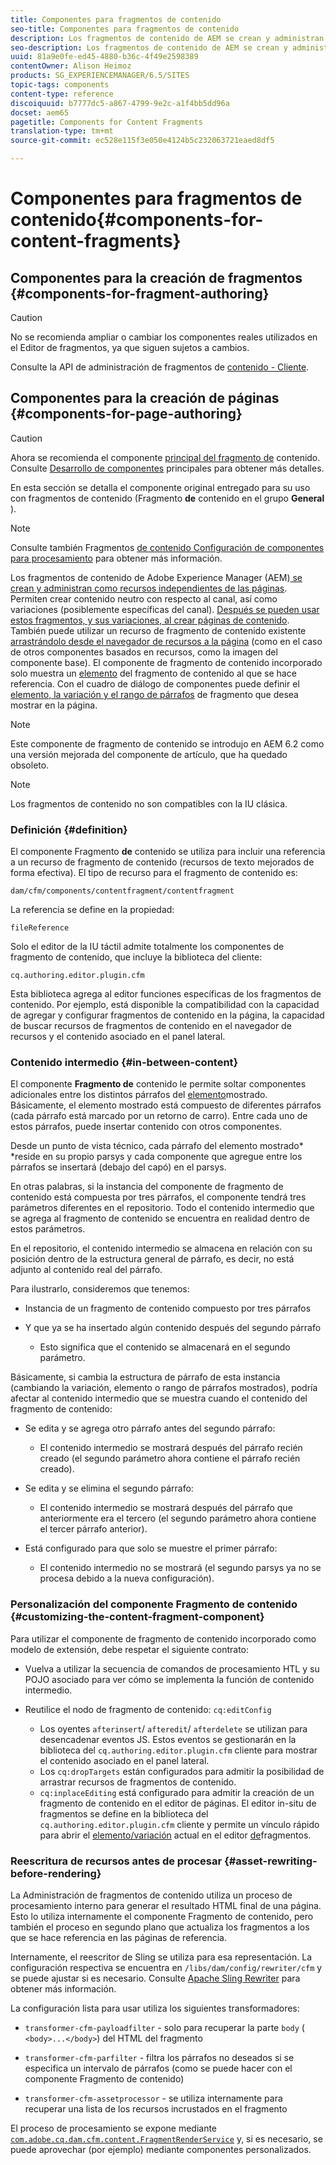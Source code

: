 ```yaml
---
title: Componentes para fragmentos de contenido
seo-title: Componentes para fragmentos de contenido
description: Los fragmentos de contenido de AEM se crean y administran como recursos independientes de la página
seo-description: Los fragmentos de contenido de AEM se crean y administran como recursos independientes de la página
uuid: 81a9e0fe-ed45-4880-b36c-4f49e2598389
contentOwner: Alison Heimoz
products: SG_EXPERIENCEMANAGER/6.5/SITES
topic-tags: components
content-type: reference
discoiquuid: b7777dc5-a867-4799-9e2c-a1f4bb5dd96a
docset: aem65
pagetitle: Components for Content Fragments
translation-type: tm+mt
source-git-commit: ec528e115f3e050e4124b5c232063721eaed8df5

---
```



# Componentes para fragmentos de contenido{#components-for-content-fragments}

## Componentes para la creación de fragmentos {#components-for-fragment-authoring}

>[!CAUTION]
>
>No se recomienda ampliar o cambiar los componentes reales utilizados en el Editor de fragmentos, ya que siguen sujetos a cambios.

Consulte la API de administración de fragmentos de [contenido - Cliente](/help/sites-developing/customizing-content-fragments.md#the-content-fragment-management-api-client-side).

## Componentes para la creación de páginas {#components-for-page-authoring}

>[!CAUTION]
>
>Ahora se recomienda el componente [principal del fragmento de](https://helpx.adobe.com/experience-manager/core-components/using/content-fragment-component.html) contenido. Consulte [Desarrollo de componentes](https://helpx.adobe.com/experience-manager/core-components/using/developing.html) principales para obtener más detalles.
>
>En esta sección se detalla el componente original entregado para su uso con fragmentos de contenido (Fragmento **de** contenido en el grupo **General** ).

>[!NOTE]
>
>Consulte también Fragmentos [de contenido Configuración de componentes para procesamiento](/help/sites-developing/content-fragments-config-components-rendering.md) para obtener más información.

Los fragmentos de contenido de Adobe Experience Manager (AEM)[ se crean y administran como recursos independientes de las páginas](/help/assets/content-fragments.md). Permiten crear contenido neutro con respecto al canal, así como variaciones (posiblemente específicas del canal). [Después se pueden usar estos fragmentos, y sus variaciones, al crear páginas de contenido](/help/sites-authoring/content-fragments.md). También puede utilizar un recurso de fragmento de contenido existente [arrastrándolo desde el navegador de recursos a la página](/help/sites-authoring/content-fragments.md#adding-a-content-fragment-to-your-page) (como en el caso de otros componentes basados en recursos, como la imagen del componente base). El componente de fragmento de contenido incorporado solo muestra un [elemento](/help/assets/content-fragments.md#constituent-parts-of-a-content-fragment) del fragmento de contenido al que se hace referencia. Con el cuadro de diálogo de componentes puede definir el [elemento, la variación y el rango de párrafos](/help/assets/content-fragments.md#constituent-parts-of-a-content-fragment) de fragmento que desea mostrar en la página.

>[!NOTE]
>
>Este componente de fragmento de contenido se introdujo en AEM 6.2 como una versión mejorada del componente de artículo, que ha quedado obsoleto.

>[!NOTE]
>
>Los fragmentos de contenido no son compatibles con la IU clásica.

### Definición {#definition}

El componente Fragmento **de** contenido se utiliza para incluir una referencia a un recurso de fragmento de contenido (recursos de texto mejorados de forma efectiva). El tipo de recurso para el fragmento de contenido es:

`dam/cfm/components/contentfragment/contentfragment`

La referencia se define en la propiedad:

`fileReference`

Solo el editor de la IU táctil admite totalmente los componentes de fragmento de contenido, que incluye la biblioteca del cliente:

`cq.authoring.editor.plugin.cfm`

Esta biblioteca agrega al editor funciones específicas de los fragmentos de contenido. Por ejemplo, está disponible la compatibilidad con la capacidad de agregar y configurar fragmentos de contenido en la página, la capacidad de buscar recursos de fragmentos de contenido en el navegador de recursos y el contenido asociado en el panel lateral.

### Contenido intermedio {#in-between-content}

El componente **Fragmento de** contenido le permite soltar componentes adicionales entre los distintos párrafos del [elemento](/help/assets/content-fragments.md#constituent-parts-of-a-content-fragment)mostrado. Básicamente, el elemento mostrado está compuesto de diferentes párrafos (cada párrafo está marcado por un retorno de carro). Entre cada uno de estos párrafos, puede insertar contenido con otros componentes.

Desde un punto de vista técnico, cada párrafo del elemento mostrado* *reside en su propio parsys y cada componente que agregue entre los párrafos se insertará (debajo del capó) en el parsys.

En otras palabras, si la instancia del componente de fragmento de contenido está compuesta por tres párrafos, el componente tendrá tres parámetros diferentes en el repositorio. Todo el contenido intermedio que se agrega al fragmento de contenido se encuentra en realidad dentro de estos parámetros.

En el repositorio, el contenido intermedio se almacena en relación con su posición dentro de la estructura general de párrafo, es decir, no está adjunto al contenido real del párrafo.

Para ilustrarlo, consideremos que tenemos:

* Instancia de un fragmento de contenido compuesto por tres párrafos
* Y que ya se ha insertado algún contenido después del segundo párrafo

   * Esto significa que el contenido se almacenará en el segundo parámetro.

Básicamente, si cambia la estructura de párrafo de esta instancia (cambiando la variación, elemento o rango de párrafos mostrados), podría afectar al contenido intermedio que se muestra cuando el contenido del fragmento de contenido:

* Se edita y se agrega otro párrafo antes del segundo párrafo:

   * El contenido intermedio se mostrará después del párrafo recién creado (el segundo parámetro ahora contiene el párrafo recién creado).

* Se edita y se elimina el segundo párrafo:

   * El contenido intermedio se mostrará después del párrafo que anteriormente era el tercero (el segundo parámetro ahora contiene el tercer párrafo anterior).

* Está configurado para que solo se muestre el primer párrafo:

   * El contenido intermedio no se mostrará (el segundo parsys ya no se procesa debido a la nueva configuración).

### Personalización del componente Fragmento de contenido {#customizing-the-content-fragment-component}

Para utilizar el componente de fragmento de contenido incorporado como modelo de extensión, debe respetar el siguiente contrato:

* Vuelva a utilizar la secuencia de comandos de procesamiento HTL y su POJO asociado para ver cómo se implementa la función de contenido intermedio.
* Reutilice el nodo de fragmento de contenido: `cq:editConfig`

   * Los oyentes `afterinsert`/ `afteredit`/ `afterdelete` se utilizan para desencadenar eventos JS. Estos eventos se gestionarán en la biblioteca del `cq.authoring.editor.plugin.cfm` cliente para mostrar el contenido asociado en el panel lateral.
   * Los `cq:dropTargets` están configurados para admitir la posibilidad de arrastrar recursos de fragmentos de contenido.
   * `cq:inplaceEditing` está configurado para admitir la creación de un fragmento de contenido en el editor de páginas. El editor in-situ de fragmentos se define en la biblioteca del `cq.authoring.editor.plugin.cfm` cliente y permite un vínculo rápido para abrir el [elemento/variación](/help/assets/content-fragments.md#constituent-parts-of-a-content-fragment) actual en el editor [de](/help/assets/content-fragments-variations.md)fragmentos.

### Reescritura de recursos antes de procesar {#asset-rewriting-before-rendering}

La Administración de fragmentos de contenido utiliza un proceso de procesamiento interno para generar el resultado HTML final de una página. Esto lo utiliza internamente el componente Fragmento de contenido, pero también el proceso en segundo plano que actualiza los fragmentos a los que se hace referencia en las páginas de referencia.

Internamente, el reescritor de Sling se utiliza para esa representación. La configuración respectiva se encuentra en `/libs/dam/config/rewriter/cfm` y se puede ajustar si es necesario. Consulte [Apache Sling Rewriter](https://sling.apache.org/documentation/bundles/output-rewriting-pipelines-org-apache-sling-rewriter.html) para obtener más información.

La configuración lista para usar utiliza los siguientes transformadores:

* `transformer-cfm-payloadfilter` - solo para recuperar la parte `body` ( `<body>...</body>`) del HTML del fragmento

* `transformer-cfm-parfilter` - filtra los párrafos no deseados si se especifica un intervalo de párrafos (como se puede hacer con el componente Fragmento de contenido)
* `transformer-cfm-assetprocessor` - se utiliza internamente para recuperar una lista de los recursos incrustados en el fragmento

El proceso de procesamiento se expone mediante [`com.adobe.cq.dam.cfm.content.FragmentRenderService`](https://helpx.adobe.com/experience-manager/6-5/sites/developing/using/reference-materials/javadoc/com/adobe/cq/dam/cfm/ContentFragment.html) y, si es necesario, se puede aprovechar (por ejemplo) mediante componentes personalizados.
